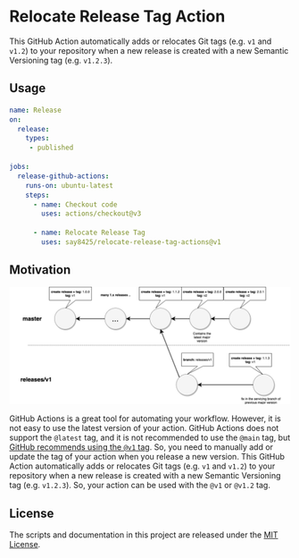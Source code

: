 # Relocate Release Tag Action

This GitHub Action automatically adds or relocates Git tags (e.g. `v1` and `v1.2`)
to your repository when a new release is created with a new Semantic Versioning tag (e.g. `v1.2.3`).

## Usage

```yaml
name: Release
on:
  release:
    types:
     - published

jobs:
  release-github-actions:
    runs-on: ubuntu-latest
    steps:
      - name: Checkout code
        uses: actions/checkout@v3

      - name: Relocate Release Tag
        uses: say8425/relocate-release-tag-actions@v1
```

## Motivation

![action-release-versioning](https://github.com/actions/toolkit/raw/main/docs/assets/action-releases.png)

GitHub Actions is a great tool for automating your workflow. However, it is not easy to use the latest version of your action. 
GitHub Actions does not support the `@latest` tag, and it is not recommended to use the `@main` tag, but [GitHub recommends using the `@v1` tag](https://github.com/actions/toolkit/blob/main/docs/action-versioning.md#versioning).
So, you need to manually add or update the tag of your action when you release a new version.
This GitHub Action automatically adds or relocates Git tags (e.g. `v1` and `v1.2`)
to your repository when a new release is created with a new Semantic Versioning tag (e.g. `v1.2.3`).
So, your action can be used with the `@v1` or `@v1.2` tag.

## License

The scripts and documentation in this project are released under the [MIT License](LICENSE.txt).
